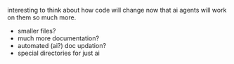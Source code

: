 
interesting to think about how code will change now that ai agents will work on them so much more.

- smaller files?
- much more documentation?
- automated (ai?) doc updation?
- special directories for just ai
